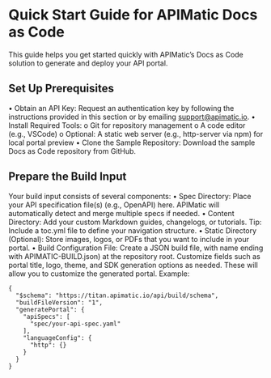 # Quick Start Guide for APIMatic Docs as Code
This guide helps you get started quickly with APIMatic’s Docs as Code solution to generate and deploy your API portal.
## Set Up Prerequisites
•	Obtain an API Key:
Request an authentication key by following the instructions provided in this section or by emailing support@apimatic.io.
•	Install Required Tools:
o	Git for repository management
o	A code editor (e.g., VSCode)
o	Optional: A static web server (e.g., http-server via npm) for local portal preview
•	Clone the Sample Repository:
Download the sample Docs as Code repository from GitHub.
## Prepare the Build Input
Your build input consists of several components:
•	Spec Directory:
Place your API specification file(s) (e.g., OpenAPI) here. APIMatic will automatically detect and merge multiple specs if needed.
•	Content Directory:
Add your custom Markdown guides, changelogs, or tutorials.
Tip: Include a toc.yml file to define your navigation structure.
•	Static Directory (Optional):
Store images, logos, or PDFs that you want to include in your portal.
•	Build Configuration File:
Create a JSON build file, with name ending with APIMATIC-BUILD.json) at the repository root. Customize fields such as portal title, logo, theme, and SDK generation options as needed. These will allow you to customize the generated portal.
Example:
```
{
  "$schema": "https://titan.apimatic.io/api/build/schema",
  "buildFileVersion": "1",
  "generatePortal": {
    "apiSpecs": [
      "spec/your-api-spec.yaml"
    ],
    "languageConfig": {
      "http": {}
    }
  }
}
```
